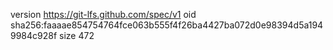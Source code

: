 version https://git-lfs.github.com/spec/v1
oid sha256:faaaae854754764fce063b555f4f26ba4427ba072d0e98394d5a1949984c928f
size 472

